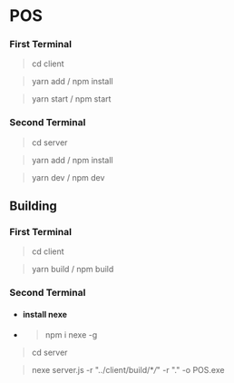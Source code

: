 # POS

### First Terminal

> cd client

> yarn add / npm install

> yarn start / npm start

### Second Terminal

> cd server

> yarn add / npm install

> yarn dev / npm dev

## Building

### First Terminal

> cd client

> yarn build / npm build

### Second Terminal

- #### install nexe
- > npm i nexe -g

> cd server

> nexe server.js -r "../client/build/\*_/_" -r "." -o POS.exe
